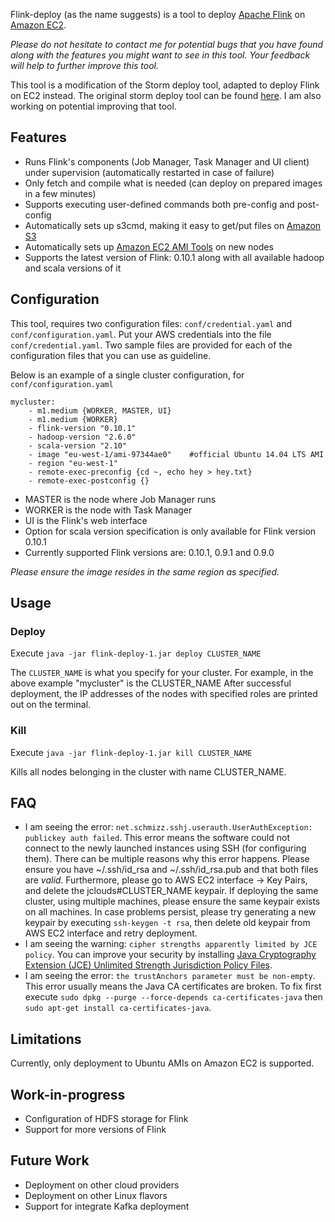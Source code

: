 Flink-deploy (as the name suggests) is a tool to deploy [Apache Flink](https://github.com/apache/flink) on [Amazon EC2](http://aws.amazon.com/ec2/).

_Please do not hesitate to contact me for potential bugs that you have found along with the features you might want to see in this tool. Your feedback will help to further improve this tool._

This tool is a modification of the Storm deploy tool, adapted to deploy Flink on EC2 instead. The original storm deploy tool can be found [here](https://github.com/KasperMadsen/storm-deploy-alternative). I am also working on potential improving that tool. 

## Features
+ Runs Flink's components (Job Manager, Task Manager and UI client) under supervision (automatically restarted in case of failure)
+ Only fetch and compile what is needed (can deploy on prepared images in a few minutes)
+ Supports executing user-defined commands both pre-config and post-config
+ Automatically sets up s3cmd, making it easy to get/put files on [Amazon S3](http://aws.amazon.com/s3/)
+ Automatically sets up [Amazon EC2 AMI Tools](http://docs.aws.amazon.com/AWSEC2/latest/CommandLineReference/ami-tools.html) on new nodes
+ Supports the latest version of Flink: 0.10.1 along with all available hadoop and scala versions of it

## Configuration
This tool, requires two configuration files: `conf/credential.yaml` and `conf/configuration.yaml`. Put your AWS credentials into the file `conf/credential.yaml`. Two sample files are provided for each of the configuration files that you can use as guideline. 

Below is an example of a single cluster configuration, for `conf/configuration.yaml`

```
mycluster:
    - m1.medium {WORKER, MASTER, UI}
    - m1.medium {WORKER}
    - flink-version "0.10.1"					
    - hadoop-version "2.6.0"					
    - scala-version "2.10"                   
    - image "eu-west-1/ami-97344ae0" 	#official Ubuntu 14.04 LTS AMI
    - region "eu-west-1"
    - remote-exec-preconfig {cd ~, echo hey > hey.txt}
    - remote-exec-postconfig {}
```
+ MASTER is the node where Job Manager runs
+ WORKER is the node with Task Manager
+ UI is the Flink's web interface 
+ Option for scala version specification is only available for Flink version 0.10.1
+ Currently supported Flink versions are: 0.10.1, 0.9.1 and 0.9.0

_Please ensure the image resides in the same region as specified._

## Usage

### Deploy
Execute `java -jar flink-deploy-1.jar deploy CLUSTER_NAME`

The `CLUSTER_NAME` is what you specify for your cluster. For example, in the above example "mycluster" is the CLUSTER_NAME
After successful deployment, the IP addresses of the nodes with specified roles are printed out on the terminal. 

### Kill
Execute `java -jar flink-deploy-1.jar kill CLUSTER_NAME`

Kills all nodes belonging in the cluster with name CLUSTER_NAME.

## FAQ
+ I am seeing the error: `net.schmizz.sshj.userauth.UserAuthException: publickey auth failed`. This error means the software could not connect to the newly launched instances using SSH (for configuring them). There can be multiple reasons why this error happens. Please ensure you have ~/.ssh/id_rsa and ~/.ssh/id_rsa.pub and that both files are _valid_. Furthermore, please go to AWS EC2 interface -> Key Pairs, and delete the jclouds#CLUSTER_NAME keypair. If deploying the same cluster, using multiple machines, please ensure the same keypair exists on all machines. In case problems persist, please try generating a new keypair by executing `ssh-keygen -t rsa`, then delete old keypair from AWS EC2 interface and retry deployment.
+ I am seeing the warning: `cipher strengths apparently limited by JCE policy`. You can improve your security by installing [Java Cryptography Extension (JCE) Unlimited Strength Jurisdiction Policy Files](http://www.oracle.com/technetwork/java/javase/downloads/index.html).
+ I am seeing the error: `the trustAnchors parameter must be non-empty`. This error usually means the Java CA certificates are broken. To fix first execute `sudo dpkg --purge --force-depends ca-certificates-java` then `sudo apt-get install ca-certificates-java`.

## Limitations
Currently, only deployment to Ubuntu AMIs on Amazon EC2 is supported.

## Work-in-progress
+ Configuration of HDFS storage for Flink
+ Support for more versions of Flink

## Future Work
+ Deployment on other cloud providers
+ Deployment on other Linux flavors
+ Support for integrate Kafka deployment